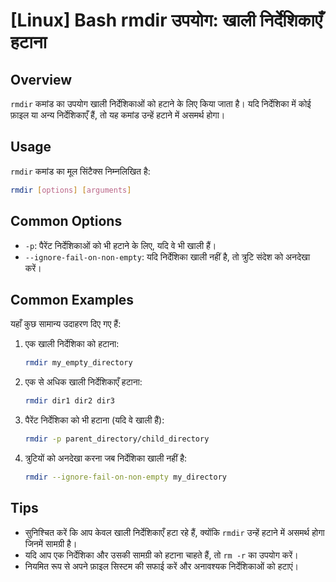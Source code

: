 # [Linux] Bash rmdir उपयोग: खाली निर्देशिकाएँ हटाना

## Overview
`rmdir` कमांड का उपयोग खाली निर्देशिकाओं को हटाने के लिए किया जाता है। यदि निर्देशिका में कोई फ़ाइल या अन्य निर्देशिकाएँ हैं, तो यह कमांड उन्हें हटाने में असमर्थ होगा।

## Usage
`rmdir` कमांड का मूल सिंटैक्स निम्नलिखित है:

```bash
rmdir [options] [arguments]
```

## Common Options
- `-p`: पैरेंट निर्देशिकाओं को भी हटाने के लिए, यदि वे भी खाली हैं।
- `--ignore-fail-on-non-empty`: यदि निर्देशिका खाली नहीं है, तो त्रुटि संदेश को अनदेखा करें।

## Common Examples
यहाँ कुछ सामान्य उदाहरण दिए गए हैं:

1. एक खाली निर्देशिका को हटाना:
   ```bash
   rmdir my_empty_directory
   ```

2. एक से अधिक खाली निर्देशिकाएँ हटाना:
   ```bash
   rmdir dir1 dir2 dir3
   ```

3. पैरेंट निर्देशिका को भी हटाना (यदि वे खाली हैं):
   ```bash
   rmdir -p parent_directory/child_directory
   ```

4. त्रुटियों को अनदेखा करना जब निर्देशिका खाली नहीं है:
   ```bash
   rmdir --ignore-fail-on-non-empty my_directory
   ```

## Tips
- सुनिश्चित करें कि आप केवल खाली निर्देशिकाएँ हटा रहे हैं, क्योंकि `rmdir` उन्हें हटाने में असमर्थ होगा जिनमें सामग्री है।
- यदि आप एक निर्देशिका और उसकी सामग्री को हटाना चाहते हैं, तो `rm -r` का उपयोग करें।
- नियमित रूप से अपने फ़ाइल सिस्टम की सफाई करें और अनावश्यक निर्देशिकाओं को हटाएं।